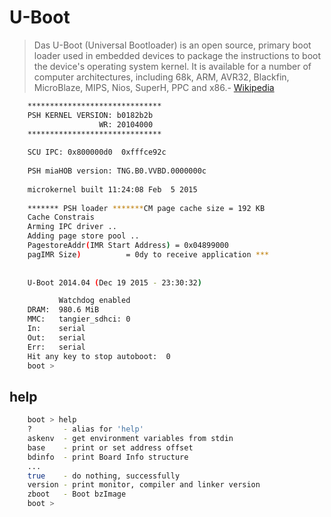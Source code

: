 U-Boot
==

> Das U-Boot (Universal Bootloader) is an open source, primary boot loader used in embedded devices to package the instructions to boot the device's operating system kernel. It is available for a number of computer architectures, including 68k, ARM, AVR32, Blackfin, MicroBlaze, MIPS, Nios, SuperH, PPC and x86.- [Wikipedia](https://en.wikipedia.org/wiki/Das_U-Boot)

```sh
    ******************************
    PSH KERNEL VERSION: b0182b2b
                    WR: 20104000
    ******************************
    
    SCU IPC: 0x800000d0  0xfffce92c
    
    PSH miaHOB version: TNG.B0.VVBD.0000000c
    
    microkernel built 11:24:08 Feb  5 2015
    
    ******* PSH loader *******CM page cache size = 192 KB 
    Cache Constrais
    Arming IPC driver ..
    Adding page store pool ..
    PagestoreAddr(IMR Start Address) = 0x04899000
    pagIMR Size)          = 0dy to receive application *** 
    
    
    U-Boot 2014.04 (Dec 19 2015 - 23:30:32)

           Watchdog enabled
    DRAM:  980.6 MiB
    MMC:   tangier_sdhci: 0
    In:    serial
    Out:   serial
    Err:   serial
    Hit any key to stop autoboot:  0
    boot > 
```

## help

```sh
    boot > help
    ?       - alias for 'help'
    askenv  - get environment variables from stdin
    base    - print or set address offset
    bdinfo  - print Board Info structure
    ...
    true    - do nothing, successfully
    version - print monitor, compiler and linker version
    zboot   - Boot bzImage
    boot > 
```
